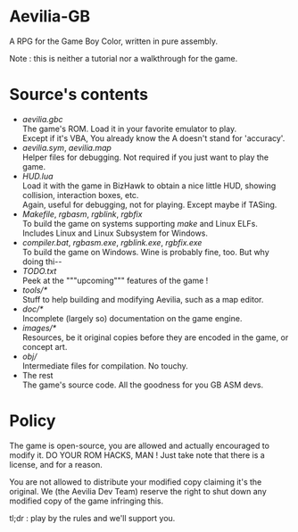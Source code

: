 # Aevilia-GB

A RPG for the Game Boy Color, written in pure assembly.

Note : this is neither a tutorial nor a walkthrough for the game.


# Source's contents

- _aevilia.gbc_<br/>
  The game's ROM. Load it in your favorite emulator to play.<br/>
  Except if it's VBA, You already know the A doesn't stand for 'accuracy'.<br/>
- _aevilia.sym_, _aevilia.map_<br/>
  Helper files for debugging. Not required if you just want to play the game.
- _HUD.lua_<br/>
  Load it with the game in BizHawk to obtain a nice little HUD, showing collision, interaction boxes, etc.<br/>
  Again, useful for debugging, not for playing. Except maybe if TASing.
- _Makefile_, _rgbasm_, _rgblink_, _rgbfix_<br/>
  To build the game on systems supporting _make_ and Linux ELFs. Includes Linux and Linux Subsystem for Windows.
- _compiler.bat_, _rgbasm.exe_, _rgblink.exe_, _rgbfix.exe_<br/>
  To build the game on Windows. Wine is probably fine, too. But why doing thi--
- _TODO.txt_<br/>
  Peek at the """upcoming""" features of the game !
- _tools/*_<br/>
  Stuff to help building and modifying Aevilia, such as a map editor.
- _doc/*_<br/>
  Incomplete (largely so) documentation on the game engine.
- _images/*_<br/>
  Resources, be it original copies before they are encoded in the game, or concept art.
- _obj/_<br/>
  Intermediate files for compilation. No touchy.
- The rest<br/>
  The game's source code. All the goodness for you GB ASM devs.


# Policy

The game is open-source, you are allowed and actually encouraged to modify it. DO YOUR ROM HACKS, MAN ! Just take note that there is a license, and for a reason.

You are not allowed to distribute your modified copy claiming it's the original. We (the Aevilia Dev Team) reserve the right to shut down any modified copy of the game infringing this.

tl;dr : play by the rules and we'll support you.
